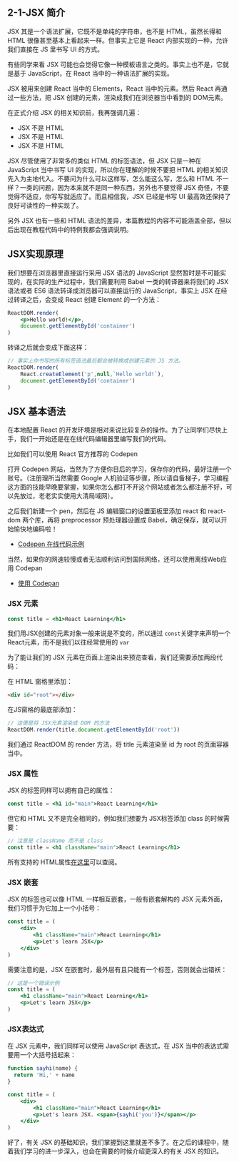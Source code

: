 ## 2-1-JSX 简介

JSX 其是一个语法扩展，它既不是单纯的字符串，也不是 HTML，虽然长得和 HTML 很像甚至基本上看起来一样。但事实上它是 React 内部实现的一种，允许我们直接在 JS 里书写 UI 的方式。

有些同学来看 JSX 可能也会觉得它像一种模板语言之类的。事实上也不是，它就是基于 JavaScript，在 React 当中的一种语法扩展的实现。

JSX 被用来创建 React 当中的 Elements，React 当中的元素。然后 React 再通过一些方法，把 JSX 创建的元素，渲染成我们在浏览器当中看到的 DOM元素。

在正式介绍 JSX 的相关知识前，我再强调几遍：

* JSX 不是 HTML
* JSX 不是 HTML
* JSX 不是 HTML

JSX 尽管使用了非常多的类似 HTML 的标签语法，但 JSX 只是一种在 JavaScript 当中书写 UI 的实现，所以你在理解的时候不要把 HTML 的相关知识先入为主地代入。不要问为什么可以这样写，怎么能这么写，怎么和 HTML 不一样？一类的问题，因为本来就不是同一种东西，另外也不要觉得 JSX 奇怪，不要觉得不适应，你写写就适应了。而且相信我，JSX 已经是书写 UI 最高效还保持了良好可读性的一种实现了。

另外 JSX 也有一些和 HTML 语法的差异，本篇教程的内容不可能涵盖全部，但以后出现在教程代码中的特例我都会强调说明。

## JSX实现原理

我们想要在浏览器里直接运行采用 JSX 语法的 JavaScript 显然暂时是不可能实现的，在实际的生产过程中，我们需要利用 Babel 一类的转译器来将我们的 JSX 语法或者 ES6 语法转译成浏览器可以直接运行的 JavaScript，事实上 JSX 在经过转译之后，会变成 React 创建 Element 的一个方法：

```jsx
ReactDOM.render(
    <p>Hello world!</p>,
    document.getElementById('container')
)
```

转译之后就会变成下面这样：

```js
// 事实上你书写的所有标签语法最后都会被转换成创建元素的 JS 方法。
ReactDOM.render(
    React.createElement('p',null,`Hello world!`),
    document.getElementById('container')
)
```

## JSX 基本语法

在本地配置 React 的开发环境是相对来说比较复杂的操作。为了让同学们尽快上手，我们一开始还是在在线代码编辑器里编写我们的代码。

比如我们可以使用 React 官方推荐的 Codepen

打开 Codepen 网站，当然为了方便你日后的学习，保存你的代码，最好注册一个账号。（注册理所当然需要 Google 人机验证等步骤，所以请自备梯子，学习编程这方面的技能早晚要掌握，如果你怎么都打不开这个网站或者怎么都注册不好，可以先放过，老老实实使用大清局域网）。


之后我们新建一个 pen，然后在 JS 编辑窗口的设置面板里添加 react 和 react-dom 两个库，再将 preprocessor 预处理器设置成 Babel，确定保存，就可以开始愉快地编码啦！

* [Codepen 在线代码示例](https://codepen.io/discountry/pen/bBJamm?editors=1010)

当然，如果你的网速较慢或者无法顺利访问到国际网络，还可以使用离线Web应用 Codepan

* [使用 Codepan](https://codepan.net/boilerplate/react)


### JSX 元素

```jsx
const title = <h1>React Learning</h1>
```

我们用JSX创建的元素对象一般来说是不变的，所以通过 `const`关键字来声明一个 React元素，而不是我们以往经常使用的 `var`

为了能让我们的 JSX 元素在页面上渲染出来预览查看，我们还需要添加两段代码：

在 HTML 窗格里添加：

```html
<div id="root"></div>
```

在JS窗格的最底部添加：

```js
// 这便是将 JSX元素渲染成 DOM 的方法
ReactDOM.render(title,document.getElementById('root'))
```

我们通过 ReactDOM 的 render 方法，将 title 元素渲染至 id 为 root 的页面容器当中。

### JSX 属性

JSX 的标签同样可以拥有自己的属性：

```jsx
const title = <h1 id="main">React Learning</h1>
```

但它和 HTML 又不是完全相同的，例如我们想要为 JSX标签添加 class 的时候需要：

```jsx
// 注意是 className 而不是 class
const title = <h1 className="main">React Learning</h1>
```

所有支持的 HTML属性[在这里](https://facebook.github.io/react/docs/dom-elements.html#all-supported-html-attributes)可以查阅。

### JSX 嵌套

JSX 的标签也可以像 HTML 一样相互嵌套，一般有嵌套解构的 JSX 元素外面，我们习惯于为它加上一个小括号：

```jsx
const title = (
    <div>
        <h1 className="main">React Learning</h1>
        <p>Let's learn JSX</p>
    </div>
)
```

需要注意的是，JSX 在嵌套时，最外层有且只能有一个标签，否则就会出错袄：

```jsx
// 这是一个错误示例
const title = (            
    <h1 className="main">React Learning</h1>
    <p>Let's learn JSX</p>
)
```

### JSX表达式

在 JSX 元素中，我们同样可以使用 JavaScript 表达式，在 JSX 当中的表达式需要用一个大括号括起来：

```jsx
function sayhi(name) {
  return 'Hi,' + name
}

const title = (
    <div>
        <h1 className="main">React Learning</h1>
        <p>Let's learn JSX. <span>{sayhi('you')}</span></p>
    </div>
)
```

好了，有关 JSX 的基础知识，我们掌握到这里就差不多了。在之后的课程中，随着我们学习的进一步深入，也会在需要的时候介绍更深入的有关 JSX 的知识。